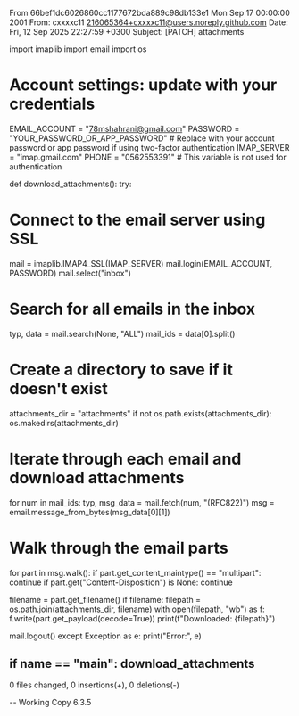 From 66bef1dc6026860cc1177672bda889c98db133e1 Mon Sep 17 00:00:00 2001
From: cxxxxc11 <216065364+cxxxxc11@users.noreply.github.com>
Date: Fri, 12 Sep 2025 22:27:59 +0300
Subject: [PATCH] attachments

import imaplib
import email
import os

# Account settings: update with your credentials
EMAIL_ACCOUNT = "78mshahrani@gmail.com"
PASSWORD = "YOUR_PASSWORD_OR_APP_PASSWORD"  # Replace with your
account password or app password if using two-factor authentication
IMAP_SERVER = "imap.gmail.com"
PHONE = "0562553391"  # This variable is not used for authentication

def download_attachments():
try:
# Connect to the email server using SSL
mail = imaplib.IMAP4_SSL(IMAP_SERVER)
mail.login(EMAIL_ACCOUNT, PASSWORD)
mail.select("inbox")

# Search for all emails in the inbox
typ, data = mail.search(None, "ALL")
mail_ids = data[0].split()

# Create a directory to save  if it doesn't exist
attachments_dir = "attachments"
if not os.path.exists(attachments_dir):
os.makedirs(attachments_dir)

# Iterate through each email and download attachments
for num in mail_ids:
typ, msg_data = mail.fetch(num, "(RFC822)")
msg = email.message_from_bytes(msg_data[0][1])

# Walk through the email parts
for part in msg.walk():
if part.get_content_maintype() == "multipart":
continue
if part.get("Content-Disposition") is None:
continue

filename = part.get_filename()
if filename:
filepath = os.path.join(attachments_dir, filename)
with open(filepath, "wb") as f:
f.write(part.get_payload(decode=True))
print(f"Downloaded: {filepath}")

mail.logout()
except Exception as e:
print("Error:", e)

if __name__ == "__main__":
download_attachments
---
 0 files changed, 0 insertions(+), 0 deletions(-)

--
Working Copy 6.3.5


